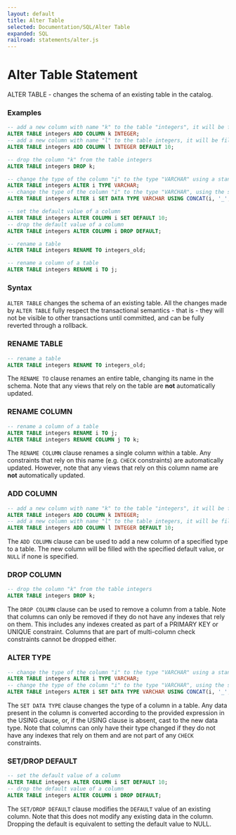 ```yaml
---
layout: default
title: Alter Table
selected: Documentation/SQL/Alter Table
expanded: SQL
railroad: statements/alter.js
---
```

# Alter Table Statement
ALTER TABLE - changes the schema of an existing table in the catalog.

### Examples
```sql
-- add a new column with name "k" to the table "integers", it will be filled with the default value NULL
ALTER TABLE integers ADD COLUMN k INTEGER;
-- add a new column with name "l" to the table integers, it will be filled with the default value 10
ALTER TABLE integers ADD COLUMN l INTEGER DEFAULT 10;

-- drop the column "k" from the table integers
ALTER TABLE integers DROP k;

-- change the type of the column "i" to the type "VARCHAR" using a standard cast
ALTER TABLE integers ALTER i TYPE VARCHAR;
-- change the type of the column "i" to the type "VARCHAR", using the specified expression to convert the data for each row
ALTER TABLE integers ALTER i SET DATA TYPE VARCHAR USING CONCAT(i, '_', j);

-- set the default value of a column
ALTER TABLE integers ALTER COLUMN i SET DEFAULT 10;
-- drop the default value of a column
ALTER TABLE integers ALTER COLUMN i DROP DEFAULT;

-- rename a table
ALTER TABLE integers RENAME TO integers_old;

-- rename a column of a table
ALTER TABLE integers RENAME i TO j;
```

### Syntax
<div id="rrdiagram"></div>

`ALTER TABLE` changes the schema of an existing table. All the changes made by `ALTER TABLE` fully respect the transactional semantics - that is - they will not be visible to other transactions until committed, and can be fully reverted through a rollback.

### RENAME TABLE
```sql
-- rename a table
ALTER TABLE integers RENAME TO integers_old;
```

The `RENAME TO` clause renames an entire table, changing its name in the schema. Note that any views that rely on the table are **not** automatically updated.

### RENAME COLUMN
```sql
-- rename a column of a table
ALTER TABLE integers RENAME i TO j;
ALTER TABLE integers RENAME COLUMN j TO k;
```

The `RENAME COLUMN` clause renames a single column within a table. Any constraints that rely on this name (e.g. `CHECK` constraints) are automatically updated. However, note that any views that rely on this column name are **not** automatically updated.

### ADD COLUMN
```sql
-- add a new column with name "k" to the table "integers", it will be filled with the default value NULL
ALTER TABLE integers ADD COLUMN k INTEGER;
-- add a new column with name "l" to the table integers, it will be filled with the default value 10
ALTER TABLE integers ADD COLUMN l INTEGER DEFAULT 10;
```

The `ADD COLUMN` clause can be used to add a new column of a specified type to a table. The new column will be filled with the specified default value, or `NULL` if none is specified.

### DROP COLUMN
```sql
-- drop the column "k" from the table integers
ALTER TABLE integers DROP k;
```

The `DROP COLUMN` clause can be used to remove a column from a table. Note that columns can only be removed if they do not have any indexes that rely on them. This includes any indexes created as part of a PRIMARY KEY or UNIQUE constraint. Columns that are part of multi-column check constraints cannot be dropped either.

### ALTER TYPE
```sql
-- change the type of the column "i" to the type "VARCHAR" using a standard cast
ALTER TABLE integers ALTER i TYPE VARCHAR;
-- change the type of the column "i" to the type "VARCHAR", using the specified expression to convert the data for each row
ALTER TABLE integers ALTER i SET DATA TYPE VARCHAR USING CONCAT(i, '_', j);
```

The `SET DATA TYPE` clause changes the type of a column in a table. Any data present in the column is converted according to the provided expression in the USING clause, or, if the USING clause is absent, cast to the new data type. Note that columns can only have their type changed if they do not have any indexes that rely on them and are not part of any `CHECK` constraints.

### SET/DROP DEFAULT
```sql
-- set the default value of a column
ALTER TABLE integers ALTER COLUMN i SET DEFAULT 10;
-- drop the default value of a column
ALTER TABLE integers ALTER COLUMN i DROP DEFAULT;
```

The `SET/DROP DEFAULT` clause modifies the `DEFAULT` value of an existing column. Note that this does not modify any existing data in the column. Dropping the default is equivalent to setting the default value to NULL.
